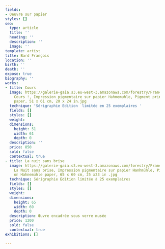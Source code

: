 ```yaml
---
fields:
- Oeuvre sur papier
styles: []
seo:
  type: article
  title: ''
  heading: ''
  description: ''
  image: ''
template: artist
title: Bard François
location: ''
birth: ''
death: ''
expose: true
biography: ''
works:
- title: Cours
  image: https://galerie-gaia.s3.eu-west-3.amazonaws.com/forestry/François Bard,
    Cours !, Impression pigmentaire sur papier Hahnemuhle, Pigment print on Hahnemühle
    paper, 51 x 61 cm, 20 x 24 in.jpg
  technique: 'Sérigraphie Edition  limitée en 25 exemplaires '
  fields: []
  styles: []
  weight: 
  dimensions:
    height: 51
    width: 61
    depth: 0
  description: ''
  price: 850
  sold: false
  contextual: true
- title: La nuit sans brise
  image: https://galerie-gaia.s3.eu-west-3.amazonaws.com/forestry/François Bard,
    La Nuit sans brise, Impression pigmentaire sur papier Hanhmühle, Pigment print
    on Hahnemühle paper, 65 x 60 cm, 25 x23 in .jpg
  technique: Sérigraphie Edition limitée à 25 exemplaires
  fields: []
  styles: []
  weight: 
  dimensions:
    height: 65
    width: 60
    depth: 0
  description: Œuvre encadrée sous verre musée
  price: 1200
  sold: false
  contextual: true
exhibitions: []

---
```

